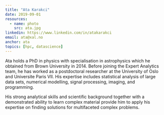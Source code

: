 ```yaml
---
title: "Ata Karakci"
date: 2019-09-01
resources:
  - name: photo
    src: ata.jpg
linkedin: https://www.linkedin.com/in/atakarakci
email: ata@xal.no
anchor: ata
topics: [hpc, datascience]
---
```


Ata holds a PhD in physics with specialisation in astrophysics which he obtained from Brown University in 2014. Before joining the Expert Analytics team, he has worked as a postdoctoral researcher at the University of Oslo and Universite Paris VII. His expertise includes statistical analysis of large data sets, numerical modelling, signal processing, imaging, and programming.

His strong analytical skills and scientific background together with a demonstrated ability to learn complex material provide him to apply his expertise on finding solutions for multifaceted complex problems.



